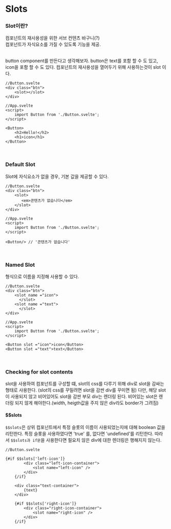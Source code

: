 # Slots

### Slot이란?<br>

컴포넌트의 재사용성을 위한 서브 컨텐츠 바구니(?)
<br>
컴포넌트가 자식요소를 가질 수 있도록 기능을 제공.

<br>
button component를 만든다고 생각해보자. button은 text를 포함 할 수 도 있고, icon을 포함 할 수 도 있다. 컴포넌트의 재사용성을 열어두기 위해 사용하는것이 slot 이다.
<br>

```
//Button.svelte
<div class="btn">
	<slot></slot>
</div>
```

```
//App.svelte
<script>
	import Button from './Button.svelte';
</script>

<Button>
	<h2>Hello!</h2>
	<h1>icon</h1>
</Button>
```

<br>

### Default Slot

Slot에 자식요소가 없을 경우, 기본 값을 제공할 수 있다.

```
//Button.svelte
<div class="btn">
	<slot>
       <em>콘텐츠가 없습니다</em>
    </slot>
</div>
```

```
//App.svelte
<script>
	import Button from './Button.svelte';
</script>

<Button/> // '콘텐츠가 없습니다'
```

<br>

### Named Slot

<slot name =”name”></slot> 형식으로 이름을 지정해 사용할 수 있다.

```
//Button.svelte
<div class="btn">
	<slot name ="icon">
      </slot>
    <slot name ="text">
      </slot>
</div>
```

```
//App.svelte
<script>
	import Button from './Button.svelte';
</script>

<Button slot ="icon">icon</Button>
<Button slot ="text">text</Button>
```

<br>

### Checking for slot contents

slot을 사용하여 컴포넌트를 구성할 떄, slot의 css를 다루기 위해 div로 slot을 감싸는 형태로 사용한다.
(slot의 css를 꾸밀려면 slot을 감싼 div를 꾸미면 됨)
다만, 해당 slot이 사용되지 않고 비어있어도 slot을 감싼 부모 div는 렌더링 된다.
비어있는 slot은 렌더링 되지 않게 해야한다.(width, heigth값을 주지 않은 div라도 border가 그려짐)

#### $$slots

`$$slots`은 상위 컴포넌트에서 특정 슬롯의 이름이 사용되었는지에 대해 boolean 값을 리턴한다. 특정 슬롯을 사용하였다면 'true' 를, 없다면 'undefined'를 리턴한다.
따라서 `$$slots과 if문`을 사용한다면 필요치 않은 div에 대한 렌더링은 행해지지 않는다.

```
//Button.svelte

{#if $$slots['left-icon']}
		<div class="left-icon-container">
			<slot name="left-icon" />
		</div>
	{/if}

	<div class="text-container">
		{text}
	</div>

	{#if $$slots['right-icon']}
		<div class="right-icon-container">
			<slot name="right-icon" />
		</div>
	{/if}
```
